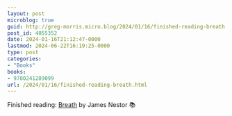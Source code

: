 ```yaml
---
layout: post
microblog: true
guid: http://greg-morris.micro.blog/2024/01/16/finished-reading-breath.html
post_id: 4055352
date: 2024-01-16T21:12:47-0000
lastmod: 2024-06-22T16:19:25-0000
type: post
categories:
- "Books"
books:
- 9780241289099
url: /2024/01/16/finished-reading-breath.html
---
```

Finished reading: [Breath](https://micro.blog/books/9780241289099) by James Nestor 📚
